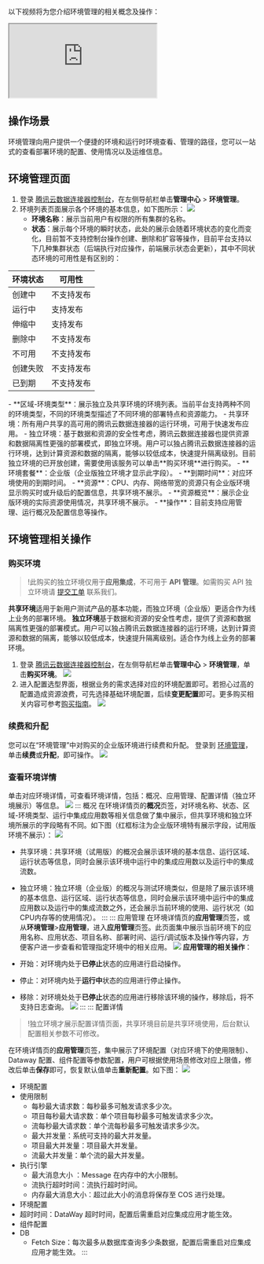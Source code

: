 以下视频将为您介绍环境管理的相关概念及操作：
<div class="doc-video-mod"><iframe src="https://cloud.tencent.com/edu/learning/quick-play/3575-61933?source=gw.doc.media&withPoster=1&notip=1"></iframe></div>

## 操作场景

环境管理向用户提供一个便捷的环境和运行时环境查看、管理的路径，您可以一站式的查看部署环境的配置、使用情况以及运维信息。


## 环境管理页面

1. 登录 [腾讯云数据连接器控制台](https://console.cloud.tencent.com/ipaas)，在左侧导航栏单击**管理中心** > **环境管理**。
2. 环境列表页面展示各个环境的基本信息，如下图所示：
   ![](https://qcloudimg.tencent-cloud.cn/raw/e4340b34b19b0abe6149880f8f26c54e.png)
	- **环境名称**：展示当前用户有权限的所有集群的名称。 
	- **状态**：展示每个环境的瞬时状态，此处的展示会随着环境状态的变化而变化，目前暂不支持控制台操作创建、删除和扩容等操作，目前平台支持以下几种集群状态（后端执行对应操作，前端展示状态会更新），其中不同状态环境的可用性是有区别的：
<table>
<thead>
<tr>
<th>环境状态</th>
<th>可用性</th>
</tr>
</thead>
<tbody><tr>
<td>创建中</td>
<td>不支持发布</td>
</tr>
<tr>
<td>运行中</td>
<td>支持发布</td>
</tr>
<tr>
<td>伸缩中</td>
<td>支持发布</td>
</tr>
<tr>
<td>删除中</td>
<td>不支持发布</td>
</tr>
<tr>
<td>不可用</td>
<td>不支持发布</td>
</tr>
<tr>
<td>创建失败</td>
<td>不支持发布</td>
</tr>
<tr>
<td>已到期</td>
<td>不支持发布</td>
</tr>
</tbody></table>
	- **区域-环境类型**：展示独立及共享环境的环境列表。当前平台支持两种不同的环境类型，不同的环境类型描述了不同环境的部署特点和资源能力。
		- 共享环境：所有用户共享的高可用的腾讯云数据连接器的运行环境，可用于快速发布应用。
		- 独立环境：基于数据和资源的安全性考虑，腾讯云数据连接器也提供资源和数据隔离性更强的部署模式，即独立环境。用户可以独占腾讯云数据连接器的运行环境，达到计算资源和数据的隔离，能够以较低成本，快速提升隔离级别。目前独立环境的已开放创建，需要使用该服务可以单击**购买环境**进行购买。
	- **环境套餐**：企业版（企业版独立环境才显示此字段）。
	- **到期时间**：对应环境使用的到期时间。
	- **资源**：CPU、内存、网络带宽的资源只有企业版环境显示购买时或升级后的配置信息，共享环境不展示。
	- **资源概览**：展示企业版环境的实际资源使用情况，共享环境不展示。
	- **操作**：目前支持应用管理、运行概况及配置信息等操作。


## 环境管理相关操作

### 购买环境
>!此购买的独立环境仅用于**应用集成**，不可用于 **API 管理**。如需购买 API 独立环境请 [提交工单](https://console.cloud.tencent.com/workorder/category) 联系我们。

**共享环境**适用于新用户测试产品的基本功能，而独立环境（企业版）更适合作为线上业务的部署环境。
**独立环境**基于数据和资源的安全性考虑，提供了资源和数据隔离性更强的部署模式。用户可以独占腾讯云数据连接器的运行环境，达到计算资源和数据的隔离，能够以较低成本，快速提升隔离级别。适合作为线上业务的部署环境。

1. 登录 [腾讯云数据连接器控制台](https://console.cloud.tencent.com/ipaas)，在左侧导航栏单击**管理中心** > **环境管理**，单击**购买环境**。
   ![](https://qcloudimg.tencent-cloud.cn/raw/c67af2ce7f07ffcd2632422f330206cc.png)
2. 进入配置选型界面，根据业务的需求选择对应的环境配置即可。若担心过高的配置造成资源浪费，可先选择基础环境配置，后续**变更配置**即可。更多购买相关内容可参考[购买指南]()。
   ![](https://qcloudimg.tencent-cloud.cn/raw/b664da9af30e687f21b9e0e22345e5d4.png)

### 续费和升配
您可以在“环境管理”中对购买的企业版环境进行续费和升配。
登录到 [环境管理](https://console.cloud.tencent.com/ipaas/env)，单击**续费**或**升配**，即可操作。
![](https://qcloudimg.tencent-cloud.cn/raw/5353eeee017479ceb77718316293f473.png)

### 查看环境详情
单击对应环境详情，可查看环境详情，包括：概况、应用管理、配置详情（独立环境展示）等信息。
![](https://qcloudimg.tencent-cloud.cn/raw/e4340b34b19b0abe6149880f8f26c54e.png)
<dx-tabs>
::: 概况
在环境详情页的**概况**页签，对环境名称、状态、区域-环境类型、运行中集成应用数等相关信息做了集中展示，但共享环境和独立环境所展示的字段略有不同。如下图（红框标注为企业版环境特有展示字段，试用版环境不展示）：
![](https://qcloudimg.tencent-cloud.cn/raw/a4d44f9e788b476d9207cb4df9238f65.png)

- 共享环境：共享环境（试用版）的概况会展示该环境的基本信息、运行区域、运行状态等信息，同时会展示该环境中运行中的集成应用数以及运行中的集成流数。
- 独立环境：独立环境（企业版）的概况与测试环境类似，但是除了展示该环境的基本信息、运行区域、运行状态等信息，同时会展示该环境中运行中的集成应用数以及运行中的集成流数之外，还会展示当前环境的使用、运行状况（如CPU内存等的使用情况）。
:::
::: 应用管理
在环境详情页的**应用管理**页签，或从**环境管理**>**应用管理**，进入**应用管理**页签。此页面集中展示当前环境下的应用名称、应用状态、项目名称、部署时间、运行/调试版本及操作等内容，方便客户进一步查看和管理指定环境中的相关应用。
![](https://qcloudimg.tencent-cloud.cn/raw/55b125f27e707b33b1ab68f52742611b.png)
**应用管理的相关操作**：

- 开始：对环境内处于**已停止**状态的应用进行启动操作。
- 停止：对环境内处于**运行中**状态的应用进行停止操作。
- 移除：对环境处处于**已停止**状态的应用进行移除该环境的操作，移除后，将不支持日志查询。
  ![](https://qcloudimg.tencent-cloud.cn/raw/3bb51992fcb6540550a2388de753ec53.png)
:::
::: 配置详情
>!独立环境才展示配置详情页面，共享环境目前是共享环境使用，后台默认配置相关参数不可修改。
>

在环境详情页的**应用管理**页签，集中展示了环境配置（对应环境下的使用限制）、Dataway 配置、组件配置等参数配置，用户可根据使用场景修改对应上限值，修改后单击**保存**即可，恢复默认值单击**重新配置**。如下图：
![](https://qcloudimg.tencent-cloud.cn/raw/c5b236006cb0ccf89413dd8e677fb443.png)

- 环境配置
- 使用限制
  - 每秒最大请求数：每秒最多可触发请求多少次。
  - 项目每秒最大请求数：单个项目每秒最多可触发请求多少次。
  - 流每秒最大请求数：单个流每秒最多可触发请求多少次。
  - 最大并发量：系统可支持的最大并发量。
  - 项目最大并发量：项目最大并发量。
  - 流最大并发量：单个流的最大并发量。
- 执行引擎
  - 最大消息大小 ：Message 在内存中的大小限制。
  - 流执行超时时间：流执行超时时间。
  - 内存最大消息大小：超过此大小的消息将保存至 COS 进行处理。
- 环境配置
- 超时时间：DataWay 超时时间，配置后需重启对应集成应用才能生效。
- 组件配置
- DB 
  - Fetch Size：每次最多从数据库查询多少条数据，配置后需重启对应集成应用才能生效。
:::
</dx-tabs>
